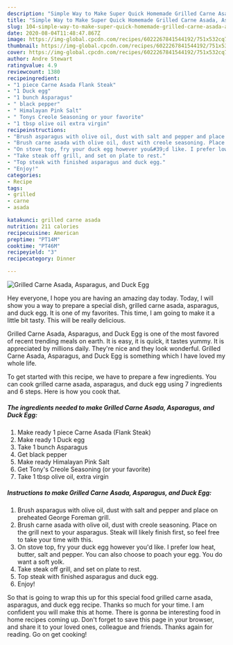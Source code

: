 ```yaml
---
description: "Simple Way to Make Super Quick Homemade Grilled Carne Asada, Asparagus, and Duck Egg"
title: "Simple Way to Make Super Quick Homemade Grilled Carne Asada, Asparagus, and Duck Egg"
slug: 104-simple-way-to-make-super-quick-homemade-grilled-carne-asada-asparagus-and-duck-egg
date: 2020-08-04T11:48:47.867Z
image: https://img-global.cpcdn.com/recipes/6022267841544192/751x532cq70/grilled-carne-asada-asparagus-and-duck-egg-recipe-main-photo.jpg
thumbnail: https://img-global.cpcdn.com/recipes/6022267841544192/751x532cq70/grilled-carne-asada-asparagus-and-duck-egg-recipe-main-photo.jpg
cover: https://img-global.cpcdn.com/recipes/6022267841544192/751x532cq70/grilled-carne-asada-asparagus-and-duck-egg-recipe-main-photo.jpg
author: Andre Stewart
ratingvalue: 4.9
reviewcount: 1380
recipeingredient:
- "1 piece Carne Asada Flank Steak"
- "1 Duck egg"
- "1 bunch Asparagus"
- " black pepper"
- " Himalayan Pink Salt"
- " Tonys Creole Seasoning or your favorite"
- "1 tbsp olive oil extra virgin"
recipeinstructions:
- "Brush asparagus with olive oil, dust with salt and pepper and place on preheated George Foreman grill."
- "Brush carne asada with olive oil, dust with creole seasoning. Place on the grill next to your asparagus. Steak will likely finish first, so feel free to take your time with this."
- "On stove top, fry your duck egg however you&#39;d like. I prefer low heat, butter, salt and pepper. You can also choose to poach your egg. You do want a soft yolk."
- "Take steak off grill, and set on plate to rest."
- "Top steak with finished asparagus and duck egg."
- "Enjoy!"
categories:
- Recipe
tags:
- grilled
- carne
- asada

katakunci: grilled carne asada 
nutrition: 211 calories
recipecuisine: American
preptime: "PT14M"
cooktime: "PT46M"
recipeyield: "3"
recipecategory: Dinner

---
```



![Grilled Carne Asada, Asparagus, and Duck Egg](https://img-global.cpcdn.com/recipes/6022267841544192/751x532cq70/grilled-carne-asada-asparagus-and-duck-egg-recipe-main-photo.jpg)

Hey everyone, I hope you are having an amazing day today. Today, I will show you a way to prepare a special dish, grilled carne asada, asparagus, and duck egg. It is one of my favorites. This time, I am going to make it a little bit tasty. This will be really delicious.



Grilled Carne Asada, Asparagus, and Duck Egg is one of the most favored of recent trending meals on earth. It is easy, it is quick, it tastes yummy. It is appreciated by millions daily. They're nice and they look wonderful. Grilled Carne Asada, Asparagus, and Duck Egg is something which I have loved my whole life.


To get started with this recipe, we have to prepare a few ingredients. You can cook grilled carne asada, asparagus, and duck egg using 7 ingredients and 6 steps. Here is how you cook that.

<!--inarticleads1-->

##### The ingredients needed to make Grilled Carne Asada, Asparagus, and Duck Egg:

1. Make ready 1 piece Carne Asada (Flank Steak)
1. Make ready 1 Duck egg
1. Take 1 bunch Asparagus
1. Get  black pepper
1. Make ready  Himalayan Pink Salt
1. Get  Tony&#39;s Creole Seasoning (or your favorite)
1. Take 1 tbsp olive oil, extra virgin




<!--inarticleads2-->

##### Instructions to make Grilled Carne Asada, Asparagus, and Duck Egg:

1. Brush asparagus with olive oil, dust with salt and pepper and place on preheated George Foreman grill.
1. Brush carne asada with olive oil, dust with creole seasoning. Place on the grill next to your asparagus. Steak will likely finish first, so feel free to take your time with this.
1. On stove top, fry your duck egg however you&#39;d like. I prefer low heat, butter, salt and pepper. You can also choose to poach your egg. You do want a soft yolk.
1. Take steak off grill, and set on plate to rest.
1. Top steak with finished asparagus and duck egg.
1. Enjoy!




So that is going to wrap this up for this special food grilled carne asada, asparagus, and duck egg recipe. Thanks so much for your time. I am confident you will make this at home. There is gonna be interesting food in home recipes coming up. Don't forget to save this page in your browser, and share it to your loved ones, colleague and friends. Thanks again for reading. Go on get cooking!
